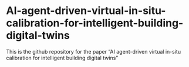 # AI-agent-driven-virtual-in-situ-calibration-for-intelligent-building-digital-twins
This is the github repository for the paper “AI agent-driven virtual in-situ calibration for intelligent building digital twins”
